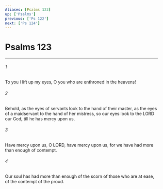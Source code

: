 ```yaml
---
Aliases: [Psalms 123]
up: ['Psalms']
previous: ['Ps 122']
next: ['Ps 124']
---
```

# Psalms 123
***



###### 1 
To you I lift up my eyes, O you who are enthroned in the heavens! 

###### 2 
Behold, as the eyes of servants look to the hand of their master, as the eyes of a maidservant to the hand of her mistress, so our eyes look to the LORD our God, till he has mercy upon us. 

###### 3 
Have mercy upon us, O LORD, have mercy upon us, for we have had more than enough of contempt. 

###### 4 
Our soul has had more than enough of the scorn of those who are at ease, of the contempt of the proud.
